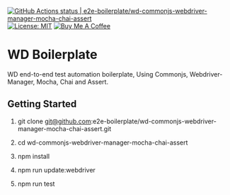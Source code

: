 [![GitHub Actions status | e2e-boilerplate/wd-commonjs-webdriver-manager-mocha-chai-assert](https://github.com/e2e-boilerplate/wd-commonjs-webdriver-manager-mocha-chai-assert/workflows/wd-commonjs-webdriver-manager-mocha-chai-assert/badge.svg)](https://github.com/e2e-boilerplate/wd-commonjs-webdriver-manager-mocha-chai-assert/actions?workflow=wd-commonjs-webdriver-manager-mocha-chai-assert) [![License: MIT](https://img.shields.io/badge/License-MIT-yellow.svg)](https://opensource.org/licenses/MIT) [![Buy Me A Coffee](https://img.shields.io/badge/buy-me%20coffee-orange)](https://www.buymeacoffee.com/xgirma)
    
# WD Boilerplate
    
WD end-to-end test automation boilerplate, Using Commonjs, Webdriver-Manager, Mocha, Chai and Assert.
    
## Getting Started
    
1. git clone git@github.com:e2e-boilerplate/wd-commonjs-webdriver-manager-mocha-chai-assert.git
    
2. cd wd-commonjs-webdriver-manager-mocha-chai-assert
    
3. npm install
    
4. npm run update:webdriver
    
5. npm run test